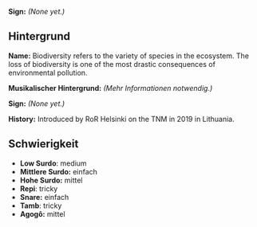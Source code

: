 **Sign:** *(None yet.)*

## Hintergrund

**Name:** Biodiversity refers to the variety of species in the ecosystem. The
loss of biodiversity is one of the most drastic consequences of environmental
pollution.

**Musikalischer Hintergrund:** *(Mehr Informationen notwendig.)*

**Sign:** *(None yet.)*

**History:** Introduced by RoR Helsinki on the TNM in 2019 in Lithuania.

## Schwierigkeit

* **Low Surdo**: medium
* **Mittlere Surdo:** einfach
* **Hohe Surdo:** mittel
* **Repi**: tricky
* **Snare:** einfach
* **Tamb**: tricky
* **Agogô:** mittel
